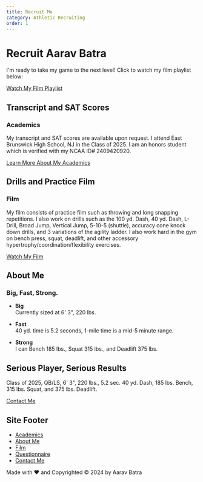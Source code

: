 ```yaml
---
title: Recruit Me
category: Athletic Recruiting
order: 1
---
```


# Recruit Aarav Batra

I'm ready to take my game to the next level! Click to watch my film playlist below:

[Watch My Film Playlist](https://youtube.aaravbatra.me)

## Transcript and SAT Scores

### Academics

My transcript and SAT scores are available upon request. I attend East Brunswick High School, NJ in the Class of 2025. I am an honors student which is verified with my NCAA ID# 2409420920.

[Learn More About My Academics](./academics)

## Drills and Practice Film

### Film

My film consists of practice film such as throwing and long snapping repetitions. I also work on drills such as the 100 yd. Dash, 40 yd. Dash, L-Drill, Broad Jump, Vertical Jump, 5-10-5 (shuttle), accuracy cone knock down drills, and 3 variations of the agility ladder. I also work hard in the gym on bench press, squat, deadlift, and other accessory hypertrophy/coordination/flexibility exercises.

[Watch My Film](./film)

## About Me

### Big, Fast, Strong.

- **Big**  
  Currently sized at 6' 3", 220 lbs.

- **Fast**  
  40 yd. time is 5.2 seconds, 1-mile time is a mid-5 minute range.

- **Strong**  
  I can Bench 185 lbs., Squat 315 lbs., and Deadlift 375 lbs.

## Serious Player, Serious Results

Class of 2025, QB/LS, 6' 3", 220 lbs., 5.2 sec. 40 yd. Dash, 185 lbs. Bench, 315 lbs. Squat, and 375 lbs. Deadlift.

[Contact Me](./contact-me)

## Site Footer

- [Academics](./academics)
- [About Me](./about-me)
- [Film](./film)
- [Questionnaire](./questionnaire)
- [Contact Me](./contact-me)

Made with ❤️ and Copyrighted © 2024 by Aarav Batra
